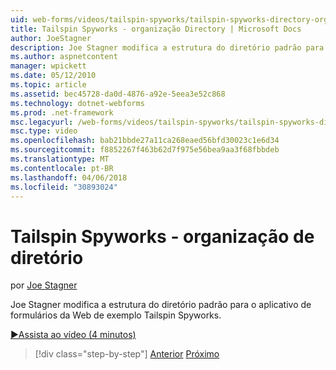 ```yaml
---
uid: web-forms/videos/tailspin-spyworks/tailspin-spyworks-directory-organization
title: Tailspin Spyworks - organização Directory | Microsoft Docs
author: JoeStagner
description: Joe Stagner modifica a estrutura do diretório padrão para o aplicativo de formulários da Web de exemplo Tailspin Spyworks.
ms.author: aspnetcontent
manager: wpickett
ms.date: 05/12/2010
ms.topic: article
ms.assetid: bec45728-da0d-4876-a92e-5eea3e52c868
ms.technology: dotnet-webforms
ms.prod: .net-framework
msc.legacyurl: /web-forms/videos/tailspin-spyworks/tailspin-spyworks-directory-organization
msc.type: video
ms.openlocfilehash: bab21bbde27a11ca268eaed56bfd30023c1e6d34
ms.sourcegitcommit: f8852267f463b62d7f975e56bea9aa3f68fbbdeb
ms.translationtype: MT
ms.contentlocale: pt-BR
ms.lasthandoff: 04/06/2018
ms.locfileid: "30893024"
---
```

<a name="tailspin-spyworks---directory-organization"></a>Tailspin Spyworks - organização de diretório
====================
por [Joe Stagner](https://github.com/JoeStagner)

Joe Stagner modifica a estrutura do diretório padrão para o aplicativo de formulários da Web de exemplo Tailspin Spyworks.

[&#9654;Assista ao vídeo (4 minutos)](https://channel9.msdn.com/Blogs/ASP-NET-Site-Videos/tailspin-spyworks-directory-organization)

> [!div class="step-by-step"]
> [Anterior](tailspin-spyworks-intro-ui-and-edm.md)
> [Próximo](tailspin-spyworks-category-menu.md)

